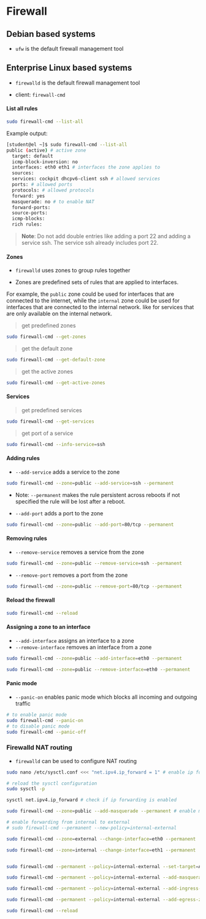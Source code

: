 # Firewall

## Debian based systems

- `ufw` is the default firewall management tool

## Enterprise Linux based systems

- `firewalld` is the default firewall management tool

- client: `firewall-cmd`

#### List all rules

```bash
sudo firewall-cmd --list-all
```

Example output:

```bash
[student@el ~]$ sudo firewall-cmd --list-all
public (active) # active zone
  target: default
  icmp-block-inversion: no
  interfaces: eth0 eth1 # interfaces the zone applies to
  sources:
  services: cockpit dhcpv6-client ssh # allowed services
  ports: # allowed ports
  protocols: # allowed protocols
  forward: yes
  masquerade: no # to enable NAT
  forward-ports:
  source-ports:
  icmp-blocks:
  rich rules:
```

> **Note**: Do not add double entries like adding a port 22 and adding a service ssh. The service ssh already includes port 22.

#### Zones

- `firewalld` uses zones to group rules together

- Zones are predefined sets of rules that are applied to interfaces.

For example, the `public` zone could be used for interfaces that are connected to the internet, while the `internal` zone could be used for interfaces that are connected to the internal network. like for services that are only available on the internal network.

> get predefined zones

```bash
sudo firewall-cmd --get-zones
```

> get the default zone

```bash
sudo firewall-cmd --get-default-zone
```

> get the active zones

```bash
sudo firewall-cmd --get-active-zones
```

#### Services

> get predefined services

```bash
sudo firewall-cmd --get-services
```

> get port of a service

```bash
sudo firewall-cmd --info-service=ssh
```

#### Adding rules

- `--add-service` adds a service to the zone

```bash
sudo firewall-cmd --zone=public --add-service=ssh --permanent
```

- Note: `--permanent` makes the rule persistent across reboots if not specified the rule will be lost after a reboot.

- `--add-port` adds a port to the zone

```bash
sudo firewall-cmd --zone=public --add-port=80/tcp --permanent
```

#### Removing rules

- `--remove-service` removes a service from the zone

```bash
sudo firewall-cmd --zone=public --remove-service=ssh --permanent
```

- `--remove-port` removes a port from the zone

```bash
sudo firewall-cmd --zone=public --remove-port=80/tcp --permanent
```

#### Reload the firewall

```bash
sudo firewall-cmd --reload
```

#### Assigning a zone to an interface

- `--add-interface` assigns an interface to a zone
- `--remove-interface` removes an interface from a zone

```bash
sudo firewall-cmd --zone=public --add-interface=eth0 --permanent

sudo firewall-cmd --zone=public --remove-interface=eth0 --permanent
```

#### Panic mode

- `--panic-on` enables panic mode which blocks all incoming and outgoing traffic

```bash
# to enable panic mode
sudo firewall-cmd --panic-on
# to disable panic mode
sudo firewall-cmd --panic-off
```

### Firewalld NAT routing

- `firewalld` can be used to configure NAT routing

```bash
sudo nano /etc/sysctl.conf <<< "net.ipv4.ip_forward = 1" # enable ip forwarding

# reload the sysctl configuration
sudo sysctl -p

sysctl net.ipv4.ip_forward # check if ip forwarding is enabled

sudo firewall-cmd --zone=public --add-masquerade --permanent # enable masquerade on internet facing interface

# enable forwarding from internal to external
# sudo firewall-cmd --permanent --new-policy=internal-external

sudo firewall-cmd --zone=external --change-interface=eth0 --permanent

sudo firewall-cmd --zone=internal --change-interface=eth1 --permanent


sudo firewall-cmd --permanent --policy=internal-external --set-target=ACCEPT

sudo firewall-cmd --permanent --policy=internal-external --add-masquerade

sudo firewall-cmd --permanent --policy=internal-external --add-ingress-zone=internal

sudo firewall-cmd --permanent --policy=internal-external --add-egress-zone=external

sudo firewall-cmd --reload
```
